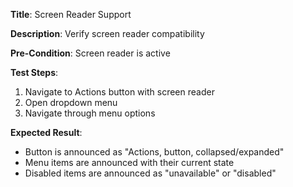 **Title**: Screen Reader Support

**Description**: Verify screen reader compatibility

**Pre-Condition**: Screen reader is active

**Test Steps**:
1. Navigate to Actions button with screen reader
2. Open dropdown menu
3. Navigate through menu options

**Expected Result**:
- Button is announced as "Actions, button, collapsed/expanded"
- Menu items are announced with their current state
- Disabled items are announced as "unavailable" or "disabled"